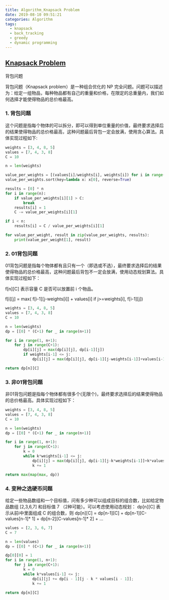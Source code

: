 ```yaml
---
title: Algorithm_Knapsack Problem
date: 2019-08-10 09:51:21
categories: Algorithm
tags: 
  - knapsack
  - back_tracking
  - greedy
  - dynamic programming
---
```


## [Knapsack Problem](https://zh.wikipedia.org/wiki/%E8%83%8C%E5%8C%85%E9%97%AE%E9%A2%98)

背包问题

<!--more-->

背包问题（Knapsack problem）是一种组合优化的 NP 完全问题。问题可以描述为：给定一组物品，每种物品都有自己的重量和价格，在限定的总重量内，我们如何选择才能使得物品的总价格最高。

### 1. 背包问题

这个问题是指每个物体的可以拆分，即可以得到单位重量的价值，最终要求选择后的结果使得物品的总价格最高，这种问题最后背包一定会放满，使用贪心算法。具体实现过程如下:

```python
weights = [3, 4, 8, 5]
values = [7, 4, 3, 8]
C = 10

n = len(weights)

value_per_weights = [(values[i]/weights[i], weights[i]) for i in range(n)]
value_per_weights.sort(key=lambda x: x[0], reverse=True)

results = [0] * n
for i in range(n):
    if value_per_weights[i][1] > C:
        break
    results[i] = 1
    C -= value_per_weights[i][1]

if i < n:
    results[i] = C / value_per_weights[i][1]

for value_per_weight, result in zip(value_per_weights, results):
    print(value_per_weight[1], result)
```


### 2. 01背包问题

01背包问题是指每个物体都有且只有一个（即选或不选），最终要求选择后的结果使得物品的总价格最高，这种问题最后背包不一定会放满，使用动态规划算法。具体实现过程如下：

f[n][C] 表示容量 C 是否可以放置前 i 个物品。

f[i][j] = max( f[i-1][j-weights[i]] + values[i] if j>=weights[i],  f[i-1][j])

```python
weights = [3, 4, 8, 5]
values = [7, 4, 3, 8]
C = 10

n = len(weights)
dp = [[0] * (C+1) for _ in range(n+1)]

for i in range(1, n+1):
    for j in range(C+1):
        dp[i][j] = max(dp[i][j], dp[i-1][j])
        if weights[i-1] <= j:
            dp[i][j] = max(dp[i][j], dp[i-1][j-weights[i-1]]+values[i-1])

return dp[n][C]
```

### 3. 非01背包问题

非01背包问题是指每个物体都有很多个(无限个)，最终要求选择后的结果使得物品的总价格最高。具体实现过程如下：

```python
weights = [3, 4, 8, 5]
values = [7, 4, 3, 8]
C = 10

n = len(weights)
dp = [[0] * (C+1) for _ in range(n+1)]

for i in range(1, n+1):
    for j in range(C+1):
        k = 0
        while k*weights[i-1] <= j:
            dp[i][j] = max(dp[i][j], dp[i-1][j-k*weights[i-1]]+k*values[i-1])
            k += 1

return max(map(max, dp))

```

### 4. 变种之选硬币问题

给定一些物品数组和一个目标值，问有多少种可以组成目标的组合数，比如给定物品数组 [2,3,6,7] 和目标值 7 （2种可能）。可以考虑使用动态规划：
dp[n][C] 表示从前i中里面组成 C 的组合数，则
dp[n][C] = dp[n-1][C] + dp[n-1][C-values[n-1]\* 1] + dp[n-2][C-values[n-1]\* 2] + ...


```python
values = [2, 3, 6, 7]
C = 7

n = len(values)
dp = [[0] * (C+1) for _ in range(n+1)]

dp[0][0] = 1
for i in range(1, n+1):
    for j in range(C+1):
        k = 0
        while k*values[i-1] <= j:
            dp[i][j] += dp[i - 1][j - k * values[i - 1]];
            k += 1

return dp[n][C]

```






